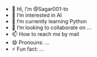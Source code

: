 - 👋 Hi, I’m @Sagar001-to
- 👀 I’m interested in AI
- 🌱 I’m currently learning Python
- 💞️ I’m looking to collaborate on ...
- 📫 How to reach me by mail
- 😄 Pronouns: ...
- ⚡ Fun fact: ...

<!---
Sagar001-to/Sagar001-to is a ✨ special ✨ repository because its `README.md` (this file) appears on your GitHub profile.
You can click the Preview link to take a look at your changes.
--->
